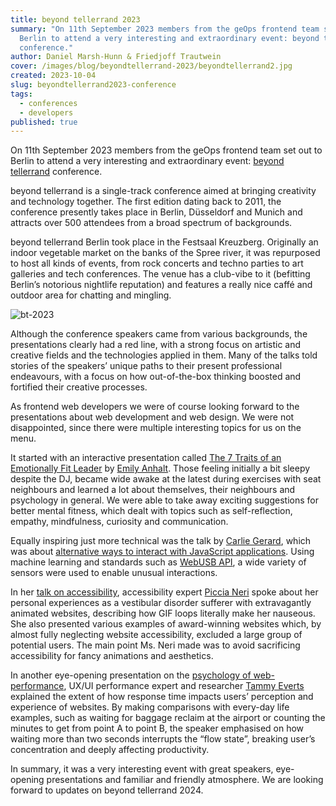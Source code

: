 ```yaml
---
title: beyond tellerrand 2023
summary: "On 11th September 2023 members from the geOps frontend team set out to
  Berlin to attend a very interesting and extraordinary event: beyond tellerrand
  conference."
author: Daniel Marsh-Hunn & Friedjoff Trautwein
cover: /images/blog/beyondtellerrand-2023/beyondtellerrand2.jpg
created: 2023-10-04
slug: beyondtellerrand2023-conference
tags:
  - conferences
  - developers
published: true
---
```

On 11th September 2023 members from the geOps frontend team set out to Berlin to attend a very interesting and extraordinary event: [beyond tellerrand](https://beyondtellerrand.com/) conference.

beyond tellerrand is a single-track conference aimed at bringing creativity and technology together. The first edition dating back to 2011, the conference presently takes place in Berlin, Düsseldorf and Munich and attracts over 500 attendees from a broad spectrum of backgrounds.

beyond tellerrand Berlin took place in the Festsaal Kreuzberg. Originally an indoor vegetable market on the banks of the Spree river, it was repurposed to host all kinds of events, from rock concerts and techno parties to art galleries and tech conferences. The venue has a club-vibe to it (befitting Berlin’s notorious nightlife reputation) and features a really nice caffé and outdoor area for chatting and mingling.

![bt-2023](/images/blog/beyondtellerrand-2023/bt2023.jpg)

Although the conference speakers came from various backgrounds, the presentations clearly had a red line, with a strong focus on artistic and creative fields and the technologies applied in them. Many of the talks told stories of the speakers’ unique paths to their present professional endeavours, with a focus on how out-of-the-box thinking boosted and fortified their creative processes.

As frontend web developers we were of course looking forward to the presentations about web development and web design. We were not disappointed, since there were multiple interesting topics for us on the menu.

It started with an interactive presentation called [The 7 Traits of an Emotionally Fit Leader](https://www.youtube.com/watch?v=jtZz0CQuDAs) by [Emily Anhalt](https://dremilyanhalt.com/). Those feeling initially a bit sleepy despite the DJ, became wide awake at the latest during exercises with seat neighbours and learned a lot about themselves, their neighbours and psychology in general. We were able to take away exciting suggestions for better mental fitness, which dealt with topics such as self-reflection, empathy, mindfulness, curiosity and communication.

Equally inspiring just more technical was the talk by [Carlie Gerard](https://charliegerard.dev/), which was about [alternative ways to interact with JavaScript applications](https://www.youtube.com/watch?v=AA_exvecIa4). Using machine learning and standards such as [WebUSB API](https://developer.mozilla.org/en-US/docs/Web/API/WebUSB_API), a wide variety of sensors were used to enable unusual interactions.

In her [talk on accessibility](https://www.youtube.com/watch?v=KYnvaOxEsN0), accessibility expert [Piccia Neri](https://piccianeri.com/work-with-piccia/) spoke about her personal experiences as a vestibular disorder sufferer with extravagantly animated websites, describing how GIF loops literally make her nauseous. She also presented various examples of award-winning websites which, by almost fully neglecting website accessibility, excluded a large group of potential users. The main point Ms. Neri made was to avoid sacrificing accessibility for fancy animations and aesthetics.

In another eye-opening presentation on the [psychology of web-performance](https://www.youtube.com/watch?v=leQZOmD7IYQ), UX/UI performance expert and researcher [Tammy Everts](https://www.linkedin.com/in/tammyeverts) explained the extent of how response time impacts users’ perception and experience of websites. By making comparisons with every-day life examples, such as waiting for baggage reclaim at the airport or counting the minutes to get from point A to point B, the speaker emphasised on how waiting more than two seconds interrupts the “flow state”, breaking user’s concentration and deeply affecting productivity.

In summary, it was a very interesting event with great speakers, eye-opening presentations and familiar and friendly atmosphere. We are looking forward to updates on beyond tellerrand 2024.